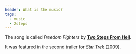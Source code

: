```yaml
---
header: What is the music?
tags:
  - music
  - 2steps
---
```

The song is called _Freedom Fighters_ by [**Two Steps From Hell**](http://www.twostepsfromhell.com/).

It was featured in the second trailer for [_Star Trek_ (2009)](https://www.youtube.com/watch?v=b8YxTPVkeBE).